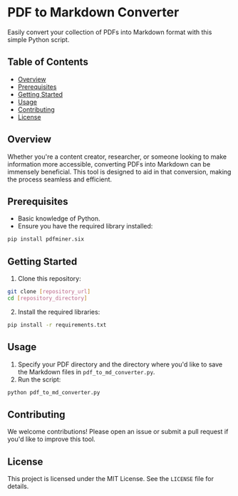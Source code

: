 
# **PDF to Markdown Converter**

Easily convert your collection of PDFs into Markdown format with this simple Python script.

## **Table of Contents**

- [Overview](#overview)
- [Prerequisites](#prerequisites)
- [Getting Started](#getting-started)
- [Usage](#usage)
- [Contributing](#contributing)
- [License](#license)

## **Overview**

Whether you're a content creator, researcher, or someone looking to make information more accessible, converting PDFs into Markdown can be immensely beneficial. This tool is designed to aid in that conversion, making the process seamless and efficient.

## **Prerequisites**

- Basic knowledge of Python.
- Ensure you have the required library installed:

```bash
pip install pdfminer.six
```

## **Getting Started**

1. Clone this repository:

```bash
git clone [repository_url]
cd [repository_directory]
```

2. Install the required libraries:

```bash
pip install -r requirements.txt
```

## **Usage**

1. Specify your PDF directory and the directory where you'd like to save the Markdown files in `pdf_to_md_converter.py`.
2. Run the script:

```bash
python pdf_to_md_converter.py
```

## **Contributing**

We welcome contributions! Please open an issue or submit a pull request if you'd like to improve this tool.

## **License**

This project is licensed under the MIT License. See the `LICENSE` file for details.
